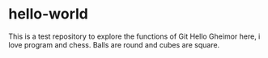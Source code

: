 # hello-world
This is a test repository to explore the functions of Git
Hello Gheimor here, i love program and chess. 
Balls are round and cubes are square. 
